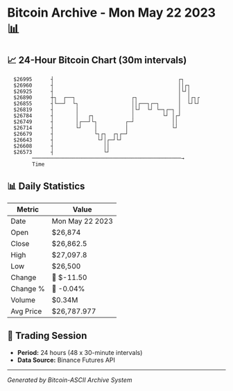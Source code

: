 # Bitcoin Archive - Mon May 22 2023 📊

## 📈 24-Hour Bitcoin Chart (30m intervals)

```
  $26995      ┤                                        ┌┐      
  $26960      ┤                                        ││┌┐    
  $26925      ┤                                        │└┘│    
  $26890      ┼┐  ┌──┐                  ┌┐             │  │┌┐┌ 
  $26855      ┤└──┘  └┐                 ││┌──┐┌─┐      │  └┘└┘ 
  $26819      ┤       │                 │└┘  └┘ └─┐┌─┐ │       
  $26784      ┤       │   ┌┐            │         └┘ │┌┘       
  $26749      ┤       │┌──┘└┐         ┌─┘            ││        
  $26714      ┤       └┘    │         │              └┘        
  $26679      ┤             └┐┌┐  ┌┐┌─┘                        
  $26643      ┤              └┘│┌─┘└┘                          
  $26608      ┤                ││                              
  $26573      ┤                └┘                              
        ────────────────────────────────────────────────→
        Time
```

## 📊 Daily Statistics

| Metric | Value |
|--------|-------|
| Date | Mon May 22 2023 |
| Open | $26,874 |
| Close | $26,862.5 |
| High | $27,097.8 |
| Low | $26,500 |
| Change | 🔴 $-11.50 |
| Change % | 🔴 -0.04% |
| Volume | $0.34M |
| Avg Price | $26,787.977 |

## 📅 Trading Session

- **Period:** 24 hours (48 x 30-minute intervals)
- **Data Source:** Binance Futures API

---
*Generated by Bitcoin-ASCII Archive System*
